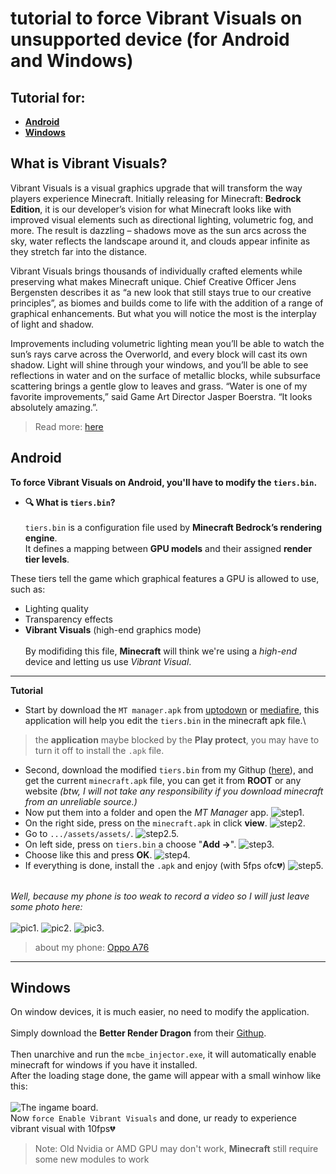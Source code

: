 # tutorial to force Vibrant Visuals on unsupported device (for Android and Windows)
## Tutorial for:
- **[Android](https://github.com/Iz-HaruVN/force-Vibrant-Visuals-for-unsupported-device/tree/main?tab=readme-ov-file#android)**
- **[Windows](https://github.com/Iz-HaruVN/force-Vibrant-Visuals-for-unsupported-device/tree/main?tab=readme-ov-file#windows)**
## **What is Vibrant Visuals?**
Vibrant Visuals is a visual graphics upgrade that will transform the way players experience Minecraft. Initially releasing for Minecraft: **Bedrock Edition**, it is our developer’s vision for what Minecraft looks like with improved visual elements such as directional lighting, volumetric fog, and more. The result is dazzling – shadows move as the sun arcs across the sky, water reflects the landscape around it, and clouds appear infinite as they stretch far into the distance. 

Vibrant Visuals brings thousands of individually crafted elements while preserving what makes Minecraft unique. Chief Creative Officer Jens Bergensten describes it as “a new look that still stays true to our creative principles”, as biomes and builds come to life with the addition of a range of graphical enhancements. But what you will notice the most is the interplay of light and shadow. 

Improvements including volumetric lighting mean you’ll be able to watch the sun’s rays carve across the Overworld, and every block will cast its own shadow. Light will shine through your windows, and you’ll be able to see reflections in water and on the surface of metallic blocks, while subsurface scattering brings a gentle glow to leaves and grass. “Water is one of my favorite improvements,” said Game Art Director Jasper Boerstra. “It looks absolutely amazing.”.
> Read more: [here](https://www.minecraft.net/en-us/article/minecraft-vibrant-visuals)
## Android
**To force Vibrant Visuals on Android, you'll have to modify the `tiers.bin`.**
- **🔍 What is `tiers.bin`?**\
 \
`tiers.bin` is a configuration file used by **Minecraft Bedrock’s rendering engine**.  
It defines a mapping between **GPU models** and their assigned **render tier levels**.  

These tiers tell the game which graphical features a GPU is allowed to use, such as:
- Lighting quality  
- Transparency effects  
- **Vibrant Visuals** (high-end graphics mode)\
 \
By modifiding this file, **Minecraft** will think we're using a *high-end* device and letting us use *Vibrant Visual*.
---
**Tutorial**
- Start by download the `MT manager.apk` from [uptodown](https://mt-manager.en.uptodown.com/android) or [mediafire](https://www.mediafire.com/file/2h6p0ep9hkaxxcs/mt-manager-2-19-0.apk/file), this application will help you edit the `tiers.bin` in the minecraft apk file.\
> the **application** maybe blocked by the **Play protect**, you may have to turn it off to install the `.apk` file.
- Second, download the modified `tiers.bin` from my Githup ([here](https://github.com/Iz-HaruVN/force-Vibrant-Visuals-for-unsupported-device/blob/main/android/force%20vibrant%20visual/tiers.bin)), and get the current `minecraft.apk` file, you can get it from **ROOT** or any website *(btw, I will not take any responsibility if you download minecraft from an unreliable source.)*
- Now put them into a folder and open the *MT Manager* app.
![step1.](https://github.com/Iz-HaruVN/force-Vibrant-Visuals-for-unsupported-device/blob/main/assets/1.jpg)
- On the right side, press on the `minecraft.apk` in click **view**.
![step2.](https://github.com/Iz-HaruVN/force-Vibrant-Visuals-for-unsupported-device/blob/main/assets/2.jpg)
- Go to `.../assets/assets/`.
![step2.5.](https://github.com/Iz-HaruVN/force-Vibrant-Visuals-for-unsupported-device/blob/main/assets/2.5.jpg)
- On left side, press on `tiers.bin` a choose "**Add ->**".
![step3.](https://github.com/Iz-HaruVN/force-Vibrant-Visuals-for-unsupported-device/blob/main/assets/3.jpg)
- Choose like this and press **OK**.
![step4.](https://github.com/Iz-HaruVN/force-Vibrant-Visuals-for-unsupported-device/blob/main/assets/4.jpg)
- If everything is done, install the `.apk` and enjoy (with 5fps ofc💔)
![step5.](https://github.com/Iz-HaruVN/force-Vibrant-Visuals-for-unsupported-device/blob/main/assets/5.jpg)

 \
 *Well, because my phone is too weak to record a video so I will just leave some photo here:*\
  \
 ![pic1.](https://github.com/Iz-HaruVN/force-Vibrant-Visuals-for-unsupported-device/blob/main/assets/Screenshot_2025-09-13-20-13-45-66_2cbc9fd271adfa2ebd7600c42501803f.jpg)
 ![pic2.](https://github.com/Iz-HaruVN/force-Vibrant-Visuals-for-unsupported-device/blob/main/assets/Screenshot_2025-09-15-16-19-51-13_2cbc9fd271adfa2ebd7600c42501803f.jpg)
 ![pic3.](https://github.com/Iz-HaruVN/force-Vibrant-Visuals-for-unsupported-device/blob/main/assets/Screenshot_2025-09-15-16-30-19-98_2cbc9fd271adfa2ebd7600c42501803f.jpg)

> about my phone: [Oppo A76](https://www.oppo.com/en/smartphones/series-a/a76/specs/)
---
## Windows
On window devices, it is much easier, no need to modify the application.\
 \
Simply download the **Better Render Dragon** from their [Githup](https://github.com/QYCottage/BetterRenderDragon).\
 \
Then unarchive and run the `mcbe_injector.exe`, it will automatically enable minecraft for windows if you have it installed.\
After the loading stage done, the game will appear with a small winhow like this:\
 \
![The ingame board.](https://github.com/Iz-HaruVN/force-Vibrant-Visuals-for-unsupported-device/blob/main/assets/brd.png)\
Now `force Enable Vibrant Visuals` and done, ur ready to experience vibrant visual with 10fps💔
> Note: Old Nvidia or AMD GPU may don't work, **Minecraft** still require some new modules to work
